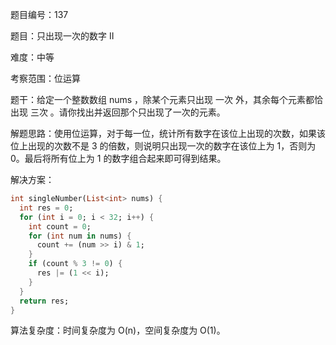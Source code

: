 题目编号：137

题目：只出现一次的数字 II

难度：中等

考察范围：位运算

题干：给定一个整数数组 nums ，除某个元素只出现 一次 外，其余每个元素都恰出现 三次 。请你找出并返回那个只出现了一次的元素。

解题思路：使用位运算，对于每一位，统计所有数字在该位上出现的次数，如果该位上出现的次数不是 3 的倍数，则说明只出现一次的数字在该位上为 1，否则为 0。最后将所有位上为 1 的数字组合起来即可得到结果。

解决方案：

```dart
int singleNumber(List<int> nums) {
  int res = 0;
  for (int i = 0; i < 32; i++) {
    int count = 0;
    for (int num in nums) {
      count += (num >> i) & 1;
    }
    if (count % 3 != 0) {
      res |= (1 << i);
    }
  }
  return res;
}
```

算法复杂度：时间复杂度为 O(n)，空间复杂度为 O(1)。